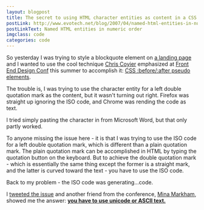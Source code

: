 ```yaml
---
layout: blogpost
title: The secret to using HTML character entities as content in a CSS
postLink: http://www.evotech.net/blog/2007/04/named-html-entities-in-numeric-order/
postLinkText: Named HTML entities in numeric order
imgclass: code
categories: code
---
```


<p>So yesterday I was trying to style a blockquote element on <a href="http://cure.org/hydrocephalus">a landing page</a> and I wanted to use the cool technique <a href="https://twitter.com/#!/chriscoyier">Chris Coyier</a> emphasized at <a href="http://frontenddesignconference.com/">Front End Design Conf</a> this summer to accomplish it: <a href="http://css-tricks.com/9516-pseudo-element-roundup/">CSS :before/:after pseudo elements</a>.</p>

<p>
The trouble is, I was trying to use the character entity for a left double quotation mark as the content, but it wasn't turning out right. Firefox was straight up ignoring the ISO code, and Chrome was rending the code as text.
</p>

<p>I tried simply pasting the character in from Microsoft Word, but that only partly worked.</p>

<p>To anyone missing the issue here - it is that I was trying to use the ISO code for a left double quotation mark, which is different than a plain quotation mark. The plain quotation mark can be accomplished in HTML by typing the quotation button on the keyboard. But to achieve the double quotation mark - which is essentially the same thing except the former is a straight mark, and the latter is curved toward the text - you have to use the ISO code.</p>

<p>Back to my problem - the ISO code was generating...code.</p>

<p>I <a href="https://twitter.com/#!/jglovier/status/117252487366459392">tweeted the issue</a> and another friend from the conference, <a href="http://www.minamarkham.com/">Mina Markham</a>, showed me the answer: <a href="http://www.evotech.net/blog/2007/04/named-html-entities-in-numeric-order/"><strong>you have to use unicode or ASCII text.</strong></a></p>